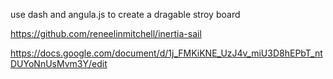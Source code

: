 use dash and angula.js to create a dragable stroy board

https://github.com/reneelinmitchell/inertia-sail

https://docs.google.com/document/d/1j_FMKiKNE_UzJ4v_miU3D8hEPbT_ntDUYoNnUsMvm3Y/edit